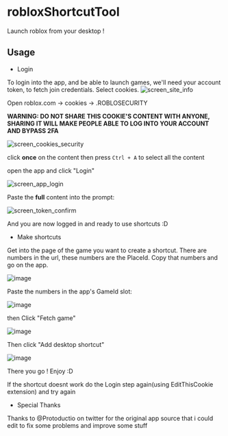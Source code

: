 # robloxShortcutTool
Launch roblox from your desktop !

## Usage
* Login

To login into the app, and be able to launch games, we'll need your account token, to fetch join credentials.
Select cookies.
![screen_site_info](https://cdn.discordapp.com/attachments/706943180943261778/939987269090156544/unknown.png "screen_site_info")

Open roblox.com -> cookies -> .ROBLOSECURITY

__**WARNING: DO NOT SHARE THIS COOKIE'S CONTENT WITH ANYONE, SHARING IT WILL MAKE PEOPLE ABLE TO LOG INTO YOUR ACCOUNT AND BYPASS 2FA**__

![screen_cookies_security](https://cdn.discordapp.com/attachments/706943180943261778/939988359605026916/unknown.png "screen_cookies_security")

click **once** on the content then press `Ctrl + A` to select all the content

open the app and click "Login"

![screen_app_login](https://cdn.discordapp.com/attachments/706943180943261778/939989645767368714/unknown.png "screen_app_login")

Paste the **full** content into the prompt:

![screen_token_confirm](https://cdn.discordapp.com/attachments/706943180943261778/939990099695902730/unknown.png "screen_token_confirm")

And you are now logged in and ready to use shortcuts :D

* Make shortcuts

Get into the page of the game you want to create a shortcut.
There are numbers in the url, these numbers are the PlaceId.
Copy that numbers and go on the app.

![image](https://user-images.githubusercontent.com/57073923/152701406-f5136454-ac5c-448b-9c5b-55ddc57a467e.png)

Paste the numbers in the app's GameId slot:

![image](https://user-images.githubusercontent.com/57073923/152701446-51224ad9-9d11-4464-8d82-69498d5ec248.png)

then Click "Fetch game"

![image](https://user-images.githubusercontent.com/57073923/152701479-c12e8528-c9d0-4db5-babc-a6e220766150.png)

Then click "Add desktop shortcut"

![image](https://user-images.githubusercontent.com/57073923/152702237-478470ab-ce12-47e1-9eaf-d0ee1bfb351e.png)

There you go ! Enjoy :D

If the shortcut doesnt work do the Login step again(using EditThisCookie extension) and try again

* Special Thanks

Thanks to @Protoductio on twitter for the original app source that i could edit to fix some problems and improve some stuff
